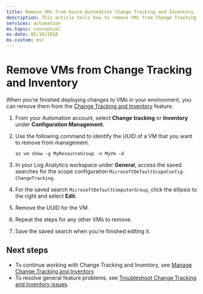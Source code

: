 ```yaml
---
title: Remove VMs from Azure Automation Change Tracking and Inventory
description: This article tells how to remove VMs from Change Tracking and Inventory.
services: automation
ms.topic: conceptual
ms.date: 05/10/2018
ms.custom: mvc
---
```

# Remove VMs from Change Tracking and Inventory

When you're finished deploying changes to VMs in your environment, you can remove them from the [Change Tracking and Inventory](change-tracking.md) feature.

1. From your Automation account, select **Change tracking** or **Inventory** under **Configuration Management**.

2. Use the following command to identify the UUID of a VM that you want to remove from management.

    ```azurecli
    az vm show -g MyResourceGroup -n MyVm -d
    ```

3. In your Log Analytics workspace under **General**, access the saved searches for the scope configuration `MicrosoftDefaultScopeConfig-ChangeTracking`.

4. For the saved search `MicrosoftDefaultComputerGroup`, click the ellipsis to the right and select **Edit**. 

5. Remove the UUID for the VM.

6. Repeat the steps for any other VMs to remove.

7. Save the saved search when you're finished editing it. 

## Next steps

* To continue working with Change Tracking and Inventory, see [Manage Change Tracking and Inventory](change-tracking-file-contents.md).
* To resolve general feature problems, see [Troubleshoot Change Tracking and Inventory issues](troubleshoot/change-tracking.md).